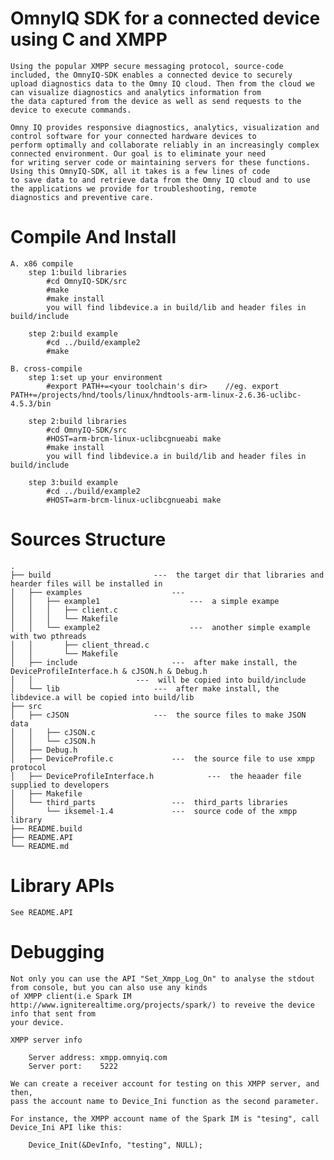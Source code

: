 OmnyIQ SDK for a connected device using C and XMPP
==================================================

	Using the popular XMPP secure messaging protocol, source-code included, the OmnyIQ-SDK enables a connected device to securely 
	upload diagnostics data to the Omny IQ cloud. Then from the cloud we can visualize diagnostics and analytics information from 
	the data captured from the device as well as send requests to the device to execute commands.
	
	Omny IQ provides responsive diagnostics, analytics, visualization and control software for your connected hardware devices to 
	perform optimally and collaborate reliably in an increasingly complex connected environment. Our goal is to eliminate your need 
	for writing server code or maintaining servers for these functions. Using this OmnyIQ-SDK, all it takes is a few lines of code 
	to save data to and retrieve data from the Omny IQ cloud and to use the applications we provide for troubleshooting, remote
	diagnostics and preventive care.

	
Compile And Install
===================
		
	A. x86 compile
		step 1:build libraries
			#cd OmnyIQ-SDK/src
			#make
			#make install
			you will find libdevice.a in build/lib and header files in build/include

		step 2:build example
			#cd ../build/example2
			#make
	
	B. cross-compile
		step 1:set up your environment
			#export PATH+=<your toolchain's dir>    //eg. export PATH+=/projects/hnd/tools/linux/hndtools-arm-linux-2.6.36-uclibc-4.5.3/bin

		step 2:build libraries
			#cd OmnyIQ-SDK/src
			#HOST=arm-brcm-linux-uclibcgnueabi make
			#make install
			you will find libdevice.a in build/lib and header files in build/include

		step 3:build example
			#cd ../build/example2
			#HOST=arm-brcm-linux-uclibcgnueabi make


Sources Structure
=================
	.
	├── build						---  the target dir that libraries and hearder files will be installed in
	│   ├── examples					---  
	│   │   ├── example1					---  a simple exampe
	│   │   │   ├── client.c
	│   │   │   └── Makefile
	│   │   └── example2					---  another simple example with two pthreads
	│   │       ├── client_thread.c
	│   │       └── Makefile
	│   ├── include						---  after make install, the DeviceProfileInterface.h & cJSON.h & Debug.h 
	│	│						---  will be copied into build/include
	│   └── lib						---  after make install, the libdevice.a will be copied into build/lib
	├── src
	│	├── cJSON					---  the source files to make JSON data
	│	│   ├── cJSON.c
	│	│   └── cJSON.h
	│	├── Debug.h
	│	├── DeviceProfile.c				---  the source file to use xmpp protocol
	│	├── DeviceProfileInterface.h			---  the heaader file supplied to developers
	│	├── Makefile
	│	└── third_parts					---  third_parts libraries
	│	    └── iksemel-1.4				---  source code of the xmpp library
	├── README.build
	├── README.API
	└── README.md


Library APIs
============

	See README.API
	
	
Debugging
=========

	Not only you can use the API "Set_Xmpp_Log_On" to analyse the stdout from console, but you can also use any kinds
	of XMPP client(i.e Spark IM  http://www.igniterealtime.org/projects/spark/) to reveive the device info that sent from
	your device.
	
	XMPP server info
	
		Server address: xmpp.omnyiq.com
		Server port:	5222
			
	We can create a receiver account for testing on this XMPP server, and then,
	pass the account name to Device_Ini function as the second parameter.
	
	For instance, the XMPP account name of the Spark IM is "tesing", call Device_Ini API like this:
	
		Device_Init(&DevInfo, "testing", NULL);
		
